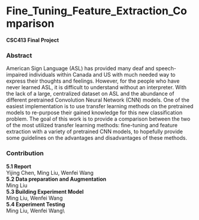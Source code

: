 # Fine_Tuning_Feature_Extraction_Comparison

**CSC413 Final Project**

### Abstract
American Sign Language (ASL) has provided many deaf and speech-impaired
individuals within Canada and US with much needed way to express their thoughts
and feelings. However, for the people who have never learned ASL, it is difficult
to understand without an interpreter. With the lack of a large, centralized dataset
on ASL and the abundance of different pretrained Convolution Neural Network
(CNN) models. One of the easiest implementation is to use transfer learning
methods on the pretrained models to re-purpose their gained knowledge for this
new classification problem. The goal of this work is to provide a comparison
between the two of the most utilized transfer learning methods: fine-tuning and
feature extraction with a variety of pretrained CNN models, to hopefully provide
some guidelines on the advantages and disadvantages of these methods.


### Contribution
**5.1 Report**\
Yijing Chen, Ming Liu, Wenfei Wang\
**5.2 Data preparation and Augmentation**\
Ming Liu\
**5.3 Building Experiment Model**\
Ming Liu, Wenfei Wang\
**5.4 Experiment Testing**\
Ming Liu, Wenfei Wang\
